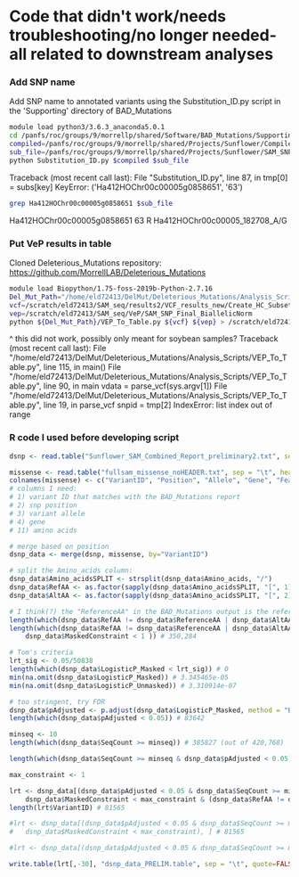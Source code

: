 # Code that didn't work/needs troubleshooting/no longer needed- all related to downstream analyses

### Add SNP name

Add SNP name to annotated variants using the Substitution_ID.py script in the 'Supporting' directory of BAD_Mutations
```bash
module load python3/3.6.3_anaconda5.0.1
cd /panfs/roc/groups/9/morrellp/shared/Software/BAD_Mutations/Supporting
compiled=/panfs/roc/groups/9/morrellp/shared/Projects/Sunflower/Compile_58perc/Sunflower_SAM_Combined_Report.txt
sub_file=/panfs/roc/groups/9/morrellp/shared/Projects/Sunflower/SAM_SNP_BadMut_Summary_edit
python Substitution_ID.py $compiled $sub_file
```
Traceback (most recent call last):
  File "Substitution_ID.py", line 87, in <module>
    tmp[0] = subs[key]
KeyError: ('Ha412HOChr00c00005g0858651', '63')

```bash
grep Ha412HOChr00c00005g0858651 $sub_file
```
Ha412HOChr00c00005g0858651	63	R	Ha412HOChr00c00005_182708_A/G

### Put VeP results in table

Cloned Deleterious_Mutations repository: https://github.com/MorrellLAB/Deleterious_Mutations
```bash
module load Biopython/1.75-foss-2019b-Python-2.7.16
Del_Mut_Path="/home/eld72413/DelMut/Deleterious_Mutations/Analysis_Scripts"
vcf=/scratch/eld72413/SAM_seq/results2/VCF_results_new/Create_HC_Subset/New2/VarFilter_All/Sunflower_SAM_SNP_Calling_BIALLELIC_norm.vcf.gz
vep=/scratch/eld72413/SAM_seq/VeP/SAM_SNP_Final_BiallelicNorm
python ${Del_Mut_Path}/VEP_To_Table.py ${vcf} ${vep} > /scratch/eld72413/SAM_seq/BAD_Mut_Files/Results/VEP_Table

```
^ this did not work, possibly only meant for soybean samples?
Traceback (most recent call last):
  File "/home/eld72413/DelMut/Deleterious_Mutations/Analysis_Scripts/VEP_To_Table.py", line 115, in <module>
    main()
  File "/home/eld72413/DelMut/Deleterious_Mutations/Analysis_Scripts/VEP_To_Table.py", line 90, in main
    vdata = parse_vcf(sys.argv[1])
  File "/home/eld72413/DelMut/Deleterious_Mutations/Analysis_Scripts/VEP_To_Table.py", line 19, in parse_vcf
    snpid = tmp[2]
IndexError: list index out of range

### R code I used before developing script

```R
dsnp <- read.table("Sunflower_SAM_Combined_Report_preliminary2.txt", sep = "\t", header=TRUE)

missense <- read.table("fullsam_missense_noHEADER.txt", sep = "\t", header=FALSE)
colnames(missense) <- c("VariantID", "Position", "Allele", "Gene", "Feature", "Feature_type", "Consequence", "cDNA_position", "CDS_position", "Protein_position", "Amino_acids", "Codons", "Existing_variation", "Extra")
# columns I need:
# 1) variant ID that matches with the BAD_Mutations report
# 2) snp position
# 3) variant allele
# 4) gene
# 11) amino acids

# merge based on position
dsnp_data <- merge(dsnp, missense, by="VariantID")

# split the Amino_acids column:
dsnp_data$Amino_acidsSPLIT <- strsplit(dsnp_data$Amino_acids, "/")
dsnp_data$RefAA <- as.factor(sapply(dsnp_data$Amino_acidsSPLIT, "[", 1))
dsnp_data$AltAA <- as.factor(sapply(dsnp_data$Amino_acidsSPLIT, "[", 2))

# I think(?) the "ReferenceAA" in the BAD_Mutations output is the reference of unrelated Angiosperm genomes
length(which(dsnp_data$RefAA != dsnp_data$ReferenceAA | dsnp_data$AltAA != dsnp_data$ReferenceAA)) # 425,939
length(which(dsnp_data$RefAA != dsnp_data$ReferenceAA | dsnp_data$AltAA != dsnp_data$ReferenceAA &
	dsnp_data$MaskedConstraint < 1 )) # 350,284

# Tom's criteria
lrt_sig <- 0.05/50838
length(which(dsnp_data$LogisticP_Masked < lrt_sig)) # 0
min(na.omit(dsnp_data$LogisticP_Masked)) # 3.345465e-05
min(na.omit(dsnp_data$LogisticP_Unmasked)) # 3.310914e-07

# too stringent, try FDR
dsnp_data$pAdjusted <- p.adjust(dsnp_data$LogisticP_Masked, method = "BH", n = length(dsnp_data$LogisticP_Masked))
length(which(dsnp_data$pAdjusted < 0.05)) # 83642

minseq <- 10
length(which(dsnp_data$SeqCount >= minseq)) # 385827 (out of 420,768)

length(which(dsnp_data$SeqCount >= minseq & dsnp_data$pAdjusted < 0.05)) # 83642

max_constraint <- 1

lrt <- dsnp_data[(dsnp_data$pAdjusted < 0.05 & dsnp_data$SeqCount >= minseq & 
	dsnp_data$MaskedConstraint < max_constraint & (dsnp_data$RefAA != dsnp_data$ReferenceAA | dsnp_data$AltAA != dsnp_data$ReferenceAA)), ] 
length(lrt$VariantID) # 81565

#lrt <- dsnp_data[(dsnp_data$pAdjusted < 0.05 & dsnp_data$SeqCount >= minseq & 
#	dsnp_data$MaskedConstraint < max_constraint), ] # 81565

#lrt <- dsnp_data[(dsnp_data$pAdjusted < 0.05 & dsnp_data$SeqCount >= minseq), ] # 83642

write.table(lrt[,-30], "dsnp_data_PRELIM.table", sep = "\t", quote=FALSE, row.names=FALSE)
```